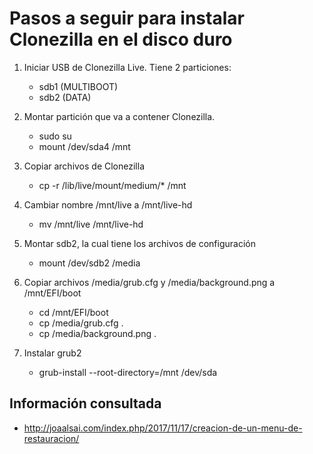 Pasos a seguir para instalar Clonezilla en el disco duro
========================================================


1. Iniciar USB de Clonezilla Live. Tiene 2 particiones:
    - sdb1 (MULTIBOOT)
    - sdb2 (DATA)

2. Montar partición que va a contener Clonezilla.

    - sudo su
    - mount  /dev/sda4  /mnt
    
3. Copiar archivos de Clonezilla

    - cp -r /lib/live/mount/medium/*  /mnt

4. Cambiar nombre /mnt/live a /mnt/live-hd

    - mv  /mnt/live  /mnt/live-hd
 
5. Montar sdb2, la cual tiene los archivos de configuración

    - mount /dev/sdb2 /media
    
6. Copiar archivos /media/grub.cfg y /media/background.png a /mnt/EFI/boot
  
    - cd  /mnt/EFI/boot
    - cp  /media/grub.cfg .
    - cp  /media/background.png .

7. Instalar grub2  

    - grub-install --root-directory=/mnt  /dev/sda 


## Información consultada

- http://joaalsai.com/index.php/2017/11/17/creacion-de-un-menu-de-restauracion/

